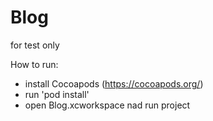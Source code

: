 # Blog
for test only

How to run:
- install Cocoapods (https://cocoapods.org/)
- run 'pod install'
- open Blog.xcworkspace nad run project
